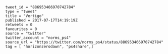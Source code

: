 ```
tweet_id = "886953466970742784"
type = "tweet"
title = "Vertigo"
published = 2017-07-17T14:19:19Z
retweets = 0
favourites = 0
source = "twitter"
twitter_account = "norms_ps4"
source_url = "https://twitter.com/norms_ps4/status/886953466970742784"
tag = [ "horizonzerodawn", "ps4share",]
```

<p class='image'><img src='http://mnf.m17s.net/2017/07/17/DE8XeaPXcAAKM7d.jpg' alt=''></p>

